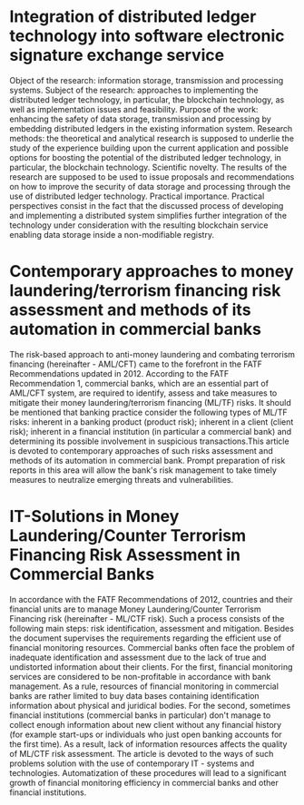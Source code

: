 # Integration of distributed ledger technology into software electronic signature exchange service
Object of the research: information storage, transmission and processing systems. Subject of the research: approaches to implementing the distributed ledger technology, in particular, the blockchain technology, as well as implementation issues and feasibility. Purpose of the work: enhancing the safety of data storage, transmission and processing by embedding distributed ledgers in the existing information system. Research methods: the theoretical and analytical research is supposed to underlie the study of the experience building upon the current application and possible options for boosting the potential of the distributed ledger technology, in particular, the blockchain technology. Scientific novelty. The results of the research are supposed to be used to issue proposals and recommendations on how to improve the security of data storage and processing through the use of distributed ledger technology. Practical importance. Practical perspectives consist in the fact that the discussed process of developing and implementing a distributed system simplifies further integration of the technology under consideration with the resulting blockchain service enabling data storage inside a non-modifiable registry.
[](https://www.sciencedirect.com/science/article/pii/S1877050920303446)
# Contemporary approaches to money laundering/terrorism financing risk assessment and methods of its automation in commercial banks
The risk-based approach to anti-money laundering and combating terrorism financing (hereinafter - AML/CFT) came to the forefront in the FATF Recommendations updated in 2012. According to the FATF Recommendation 1, commercial banks, which are an essential part of AML/CFT system, are required to identify, assess and take measures to mitigate their money laundering/terrorism financing (ML/TF) risks. It should be mentioned that banking practice consider the following types of ML/TF risks: inherent in a banking product (product risk); inherent in a client (client risk); inherent in a financial institution (in particular a commercial bank) and determining its possible involvement in suspicious transactions.This article is devoted to contemporary approaches of such risks assessment and methods of its automation in commercial bank. Prompt preparation of risk reports in this area will allow the bank's risk management to take timely measures to neutralize emerging threats and vulnerabilities.
[](https://www.sciencedirect.com/science/article/pii/S1877050920303562)
# IT-Solutions in Money Laundering/Counter Terrorism Financing Risk Assessment in Commercial Banks
In accordance with the FATF Recommendations of 2012, countries and their financial units are to manage Money Laundering/Counter Terrorism Financing risk (hereinafter - ML/CTF risk). Such a process consists of the following main steps: risk identification, assessment and mitigation. Besides the document supervises the requirements regarding the efficient use of financial monitoring resources. Commercial banks often face the problem of inadequate identification and assessment due to the lack of true and undistorted information about their clients. For the first, financial monitoring services are considered to be non-profitable in accordance with bank management. As a rule, resources of financial monitoring in commercial banks are rather limited to buy data bases containing identification information about physical and juridical bodies. For the second, sometimes financial institutions (commercial banks in particular) don't manage to collect enough information about new client without any financial history (for example start-ups or individuals who just open banking accounts for the first time). As a result, lack of information resources affects the quality of ML/CTF risk assessment. The article is devoted to the ways of such problems solution with the use of contemporary IT - systems and technologies. Automatization of these procedures will lead to a significant growth of financial monitoring efficiency in commercial banks and other financial institutions.
[](https://link.springer.com/chapter/10.1007/978-3-030-65596-9_20)

